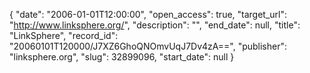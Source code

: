 {
  "date": "2006-01-01T12:00:00", 
  "open_access": true, 
  "target_url": "http://www.linksphere.org/", 
  "description": "", 
  "end_date": null, 
  "title": "LinkSphere", 
  "record_id": "20060101T120000/J7XZ6GhoQNOmvUqJ7Dv4zA==", 
  "publisher": "linksphere.org", 
  "slug": 32899096, 
  "start_date": null
}

